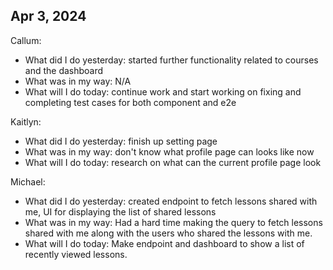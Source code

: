 ## Apr 3, 2024
Callum:
- What did I do yesterday: started further functionality related to courses and the dashboard
- What was in my way: N/A
- What will I do today: continue work and start working on fixing and completing test cases for both component and e2e

Kaitlyn:
- What did I do yesterday: finish up setting page
- What was in my way: don't know what profile page can looks like now
- What will I do today: research on what can the current profile page look 

Michael:
- What did I do yesterday: created endpoint to fetch lessons shared with me, UI for displaying the list of shared lessons
- What was in my way: Had a hard time making the query to fetch lessons shared with me along with the users who shared the lessons with me.
- What will I do today: Make endpoint and dashboard to show a list of recently viewed lessons.
